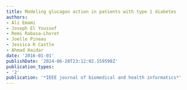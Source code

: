 ```yaml
---
title: Modeling glucagon action in patients with type 1 diabetes
authors:
- Ali Emami
- Joseph El Youssef
- Remi Rabasa-Lhoret
- Joelle Pineau
- Jessica R Castle
- Ahmad Haidar
date: '2016-01-01'
publishDate: '2024-06-28T23:12:02.159598Z'
publication_types:
- '2'
publication: '*IEEE journal of biomedical and health informatics*'
---
```

